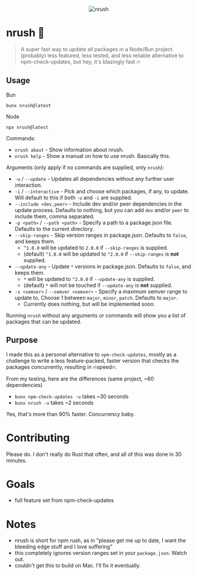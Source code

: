 <center>

![nrush](https://github.com/omznc/nrush/assets/38432561/ad2f9d0c-477a-420a-aa34-7c171fe8a0a8)

</center>

# nrush 🦀

> A super fast way to update all packages in a Node/Bun project. (probably) less featured, less tested, and less
> reliable alternative to npm-check-updates, but hey, it's blazingly fast 🔥

## Usage

Bun

```
bunx nrush@latest
```

Node

```
npx nrush@latest
```


Commands:
- `nrush about` - Show information about nrush.
- `nrush help` - Show a manual on how to use nrush. Basically this.

Arguments (only apply if no commands are supplied, only `nrush`):
- `-u` / `--update` - Updates all dependencies without any further user interaction.
- `-i` / `--interactive` - Pick and choose which packages, if any, to update. Will default to this if both `-u` and `-i`
  are supplied.
- `--include <dev,peer>` - Include dev and/or peer dependencies in the update process. Defaults to nothing, but you can
  add `dev` and/or `peer` to include them, comma separated.
- `-p <path>` / `--path <path>` - Specify a path to a package.json file. Defaults to the current directory.
- `--skip-ranges` - Skip version ranges in package.json. Defaults to `false`, and keeps them.
	- `^1.0.0` will be updated to `2.0.0` if `--skip-ranges` is supplied.
	- (default) `^1.0.0` will be updated to `^2.0.0` if `--skip-ranges` is **not** supplied.
- `--update-any` - Update `*` versions in package.json. Defaults to `false`, and keeps them.
	- `*` will be updated to `^2.0.0` if `--update-any` is supplied.
	- (default) `*` will not be touched if `--update-any` is **not** supplied.
- `-s <semver>` / `--semver <semver>` - Specify a maximum semver range to update to. Choose 1
  between `major`, `minor`, `patch`. Defaults to `major`.
	- Currently does nothing, but will be implemented soon.

Running `nrush` without any arguments or commands will show you a list of packages that can be updated.


## Purpose

I made this as a personal alternative to `npm-check-updates`, mostly as a challenge to write a less feature-packed,
faster version that checks the packages concurrently, resulting in 🔥speed🔥.

From my testing, here are the differences (same project, ~60 dependencies)

- `bunx npm-check-updates -u` takes ~30 seconds
- `bunx nrush -u` takes ~2 seconds

Yes, that's more than 90% faster. Concurrency baby.

# Contributing

Please do. I don't really do Rust that often, and all of this was done in 30 minutes.

# Goals
- full feature set from npm-check-updates

# Notes

- nrush is short for npm rush, as in "please get me up to date, I want the bleeding edge stuff and I love suffering"
- this completely ignores version ranges set in your `package.json`. Watch out.
- couldn't get this to build on Mac. I'll fix it eventually.
